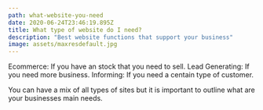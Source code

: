 ```yaml
---
path: what-website-you-need
date: 2020-06-24T23:46:19.895Z
title: What type of website do I need?
description: "Best website functions that support your business"
image: assets/maxresdefault.jpg 
---
```

Ecommerce: If you have an stock that you need to sell.
Lead Generating: If you need more business.
Informing: If you need a centain type of customer.

You can have a mix of all types of sites but it is important to outline what are your businesses main needs.


